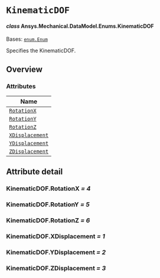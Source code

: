 # `KinematicDOF`

<a id="ansys.mechanical.stubs.v242.Ansys.Mechanical.DataModel.Enums.KinematicDOF"></a>

#### *class* Ansys.Mechanical.DataModel.Enums.KinematicDOF

Bases: [`enum.Enum`](https://docs.python.org/3/library/enum.html#enum.Enum)

Specifies the KinematicDOF.

<!-- !! processed by numpydoc !! -->

<a id="overview"></a>

## Overview

### Attributes

| Name |
| ------------------------------------------------ |
| [`RotationX`](#KinematicDOF.RotationX) |
| [`RotationY`](#KinematicDOF.RotationY) |
| [`RotationZ`](#KinematicDOF.RotationZ) |
| [`XDisplacement`](#KinematicDOF.XDisplacement) |
| [`YDisplacement`](#KinematicDOF.YDisplacement) |
| [`ZDisplacement`](#KinematicDOF.ZDisplacement) |

<a id="attribute-detail"></a>

## Attribute detail

<a id="KinematicDOF.RotationX"></a>

### KinematicDOF.RotationX *= 4*

<a id="KinematicDOF.RotationY"></a>

### KinematicDOF.RotationY *= 5*

<a id="KinematicDOF.RotationZ"></a>

### KinematicDOF.RotationZ *= 6*

<a id="KinematicDOF.XDisplacement"></a>

### KinematicDOF.XDisplacement *= 1*

<a id="KinematicDOF.YDisplacement"></a>

### KinematicDOF.YDisplacement *= 2*

<a id="KinematicDOF.ZDisplacement"></a>

### KinematicDOF.ZDisplacement *= 3*


